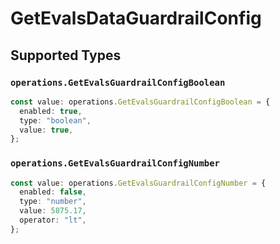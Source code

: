 # GetEvalsDataGuardrailConfig


## Supported Types

### `operations.GetEvalsGuardrailConfigBoolean`

```typescript
const value: operations.GetEvalsGuardrailConfigBoolean = {
  enabled: true,
  type: "boolean",
  value: true,
};
```

### `operations.GetEvalsGuardrailConfigNumber`

```typescript
const value: operations.GetEvalsGuardrailConfigNumber = {
  enabled: false,
  type: "number",
  value: 5875.17,
  operator: "lt",
};
```

